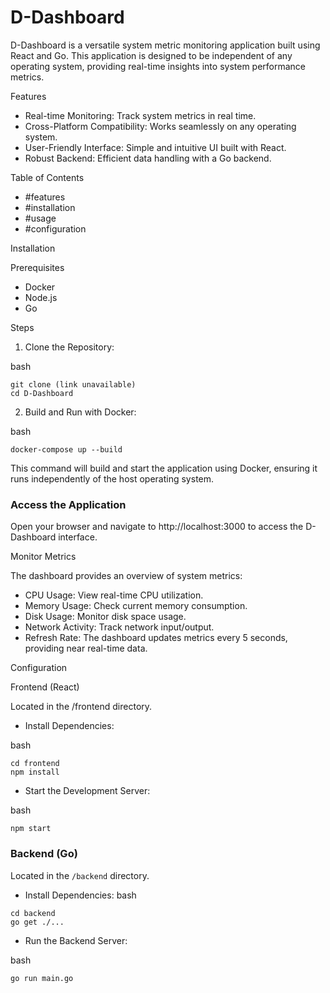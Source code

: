 # D-Dashboard

D-Dashboard is a versatile system metric monitoring application built using React and Go. This application is designed to be independent of any operating system, providing real-time insights into system performance metrics.

Features


- Real-time Monitoring: Track system metrics in real time.
- Cross-Platform Compatibility: Works seamlessly on any operating system.
- User-Friendly Interface: Simple and intuitive UI built with React.
- Robust Backend: Efficient data handling with a Go backend.

Table of Contents


- #features
- #installation
- #usage
- #configuration

Installation


Prerequisites

- Docker
- Node.js
- Go

Steps

1. Clone the Repository:

bash
```
git clone (link unavailable)
cd D-Dashboard
```

2. Build and Run with Docker:

bash
```
docker-compose up --build
```

This command will build and start the application using Docker, ensuring it runs independently of the host operating system.

### Access the Application

Open your browser and navigate to http://localhost:3000 to access the D-Dashboard interface.

Monitor Metrics

The dashboard provides an overview of system metrics:

- CPU Usage: View real-time CPU utilization.
- Memory Usage: Check current memory consumption.
- Disk Usage: Monitor disk space usage.
- Network Activity: Track network input/output.
- Refresh Rate: The dashboard updates metrics every 5 seconds, providing near real-time data.

Configuration


Frontend (React)

Located in the /frontend directory.

- Install Dependencies:

bash
```
cd frontend
npm install
```

- Start the Development Server:

bash
```
npm start
```

### Backend (Go)

Located in the `/backend` directory.

* Install Dependencies:
bash
```
cd backend
go get ./...
```
- Run the Backend Server:

bash
```
go run main.go
```
